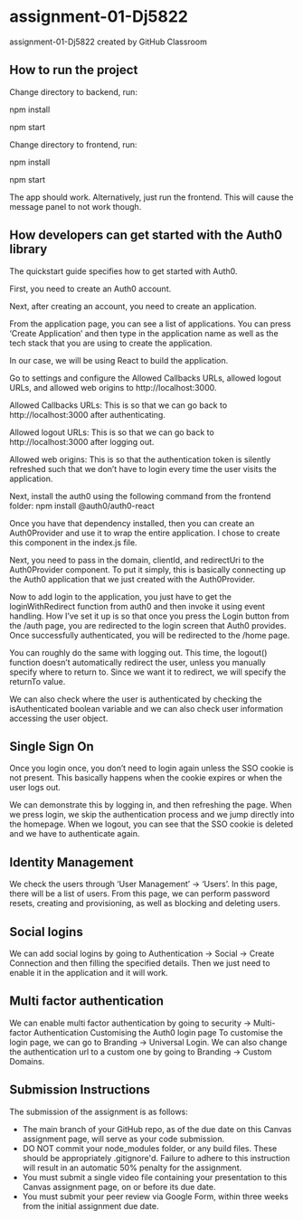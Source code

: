 # assignment-01-Dj5822
assignment-01-Dj5822 created by GitHub Classroom

## How to run the project
Change directory to backend, 
run: 

npm install

npm start

Change directory to frontend,
run: 

npm install

npm start

The app should work. Alternatively, just run the frontend. This will cause the message panel to not work though.

## How developers can get started with the Auth0 library
The quickstart guide specifies how to get started with Auth0.

First, you need to create an Auth0 account.

Next, after creating an account, you need to create an application.

From the application page, you can see a list of applications. You can press ‘Create Application’ and then type in the application name as well as the tech stack that you are using to create the application.

In our case, we will be using React to build the application.

Go to settings and configure the Allowed Callbacks URLs, allowed logout URLs, and allowed web origins to http://localhost:3000. 

Allowed Callbacks URLs: This is so that we can go back to http://localhost:3000 after authenticating.

Allowed logout URLs: This is so that we can go back to http://localhost:3000 after logging out. 

Allowed web origins: This is so that the authentication token is silently refreshed such that we don’t have to login every time the user visits the application.

Next, install the auth0 using the following command from the frontend folder:
npm install @auth0/auth0-react

Once you have that dependency installed, then you can create an Auth0Provider and use it to wrap the entire application. I chose to create this component in the index.js file. 

Next, you need to pass in the domain, clientId, and redirectUri to the Auth0Provider component. To put it simply, this is basically connecting up the Auth0 application that we just created with the Auth0Provider.

Now to add login to the application, you just have to get the loginWithRedirect function from auth0 and then invoke it using event handling. How I’ve set it up is so that once you press the Login button from the /auth page, you are redirected to the login screen that Auth0 provides. Once successfully authenticated, you will be redirected to the /home page.

You can roughly do the same with logging out. This time, the logout() function doesn’t automatically redirect the user, unless you manually specify where to return to. Since we want it to redirect, we will specify the returnTo value.

We can also check where the user is authenticated by checking the isAuthenticated boolean variable and we can also check user information accessing the user object.

## Single Sign On
Once you login once, you don’t need to login again unless the SSO cookie is not present. This basically happens when the cookie expires or when the user logs out.

We can demonstrate this by logging in, and then refreshing the page. When we press login, we skip the authentication process and we jump directly into the homepage. When we logout, you can see that the SSO cookie is deleted and we have to authenticate again.

## Identity Management
We check the users through ‘User Management’ → ‘Users’. In this page, there will be a list of users. From this page, we can perform password resets, creating and provisioning, as well as blocking and deleting users.

## Social logins
We can add social logins by going to Authentication → Social → Create Connection and then filling the specified details. Then we just need to enable it in the application and it will work.

## Multi factor authentication
We can enable multi factor authentication by going to security → Multi-factor Authentication
Customising the Auth0 login page
To customise the login page, we can go to Branding → Universal Login. We can also change the authentication url to a custom one by going to Branding → Custom Domains.

## Submission Instructions
The submission of the assignment is as follows:
- The main branch of your GitHub repo, as of the due date on this Canvas assignment page, will serve as your code submission.
- DO NOT commit your node_modules folder, or any build files. These should be appropriately .gitignore'd. 
  Failure to adhere to this instruction will result in an automatic 50% penalty for the assignment.
- You must submit a single video file containing your presentation to this Canvas assignment page, on or before its due date.
- You must submit your peer review via Google Form, within three weeks from the initial assignment due date.

